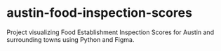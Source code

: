 # austin-food-inspection-scores
Project visualizing Food Establishment Inspection Scores for Austin and surrounding towns using Python and Figma.

